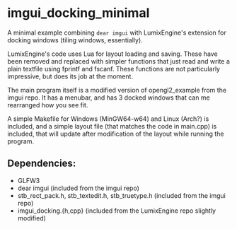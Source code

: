 # imgui_docking_minimal

A minimal example combining `dear imgui` with LumixEngine's extension for docking windows (tiling windows, essentially). 

LumixEngine's code uses Lua for layout loading and saving. These have been removed and replaced with simpler functions that just read and write a plain textfile using fprintf and fscanf. These functions are not particularly impressive, but does its job at the moment. 

The main program itself is a modified version of opengl2_example from the imgui repo. It has a menubar, and has 3 docked windows that can me rearranged how you see fit. 

A simple Makefile for Windows (MinGW64-w64) and Linux (Arch?) is included, and a simple layout file (that matches the code in main.cpp) is included, that will update after modification of the layout while running the program. 

## Dependencies:
 - GLFW3
 - dear imgui (included from the imgui repo)
 - stb_rect_pack.h, stb_textedit.h, stb_truetype.h (included from the imgui repo)
 - imgui_docking.{h,cpp} (included from the LumixEngine repo slightly modified)
